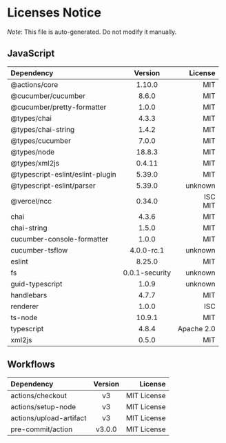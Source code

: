 # Licenses Notice
*Note*: This file is auto-generated. Do not modify it manually.
## JavaScript
| Dependency | Version | License |
|:-----------|:-------:|--------:|
|@actions/core|1.10.0|MIT|
|@cucumber/cucumber|8.6.0|MIT|
|@cucumber/pretty-formatter|1.0.0|MIT|
|@types/chai|4.3.3|MIT|
|@types/chai-string|1.4.2|MIT|
|@types/cucumber|7.0.0|MIT|
|@types/node|18.8.3|MIT|
|@types/xml2js|0.4.11|MIT|
|@typescript-eslint/eslint-plugin|5.39.0|MIT|
|@typescript-eslint/parser|5.39.0|unknown|
|@vercel/ncc|0.34.0|ISC<br/>MIT|
|chai|4.3.6|MIT|
|chai-string|1.5.0|MIT|
|cucumber-console-formatter|1.0.0|MIT|
|cucumber-tsflow|4.0.0-rc.1|unknown|
|eslint|8.25.0|MIT|
|fs|0.0.1-security|unknown|
|guid-typescript|1.0.9|unknown|
|handlebars|4.7.7|MIT|
|renderer|1.0.0|ISC|
|ts-node|10.9.1|MIT|
|typescript|4.8.4|Apache 2.0|
|xml2js|0.5.0|MIT|
## Workflows
| Dependency | Version | License |
|:-----------|:-------:|--------:|
|actions/checkout|v3|MIT License|
|actions/setup-node|v3|MIT License|
|actions/upload-artifact|v3|MIT License|
|pre-commit/action|v3.0.0|MIT License|
